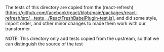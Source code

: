 The tests of this directory are copied from the (react-refresh)[https://github.com/facebook/react/blob/main/packages/react-refresh/src/__tests__/ReactFreshBabelPlugin-test.js], and did some style, import order, and other minor changes to made them work with our transformer.

NOTE: This directory only add tests copied from the upstream, so that we can distinguish the source of the test